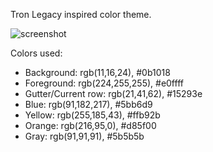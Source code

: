 Tron Legacy inspired color theme.

![screenshot](https://raw.github.com/mhallendal/tron-legacy-theme/master/screenshot.png)

Colors used:
* Background: rgb(11,16,24), #0b1018
* Foreground: rgb(224,255,255), #e0ffff
* Gutter/Current row: rgb(21,41,62), #15293e
* Blue: rgb(91,182,217), #5bb6d9
* Yellow: rgb(255,185,43), #ffb92b
* Orange: rgb(216,95,0), #d85f00
* Gray: rgb(91,91,91), #5b5b5b
